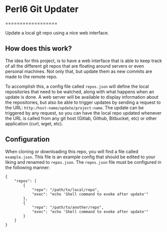 # Perl6 Git Updater
==================

Update a local git repo using a nice web interface.

## How does this work?

The idea for this project, is to have a web interface that is able to keep track of all the different git repos that are floating around servers or even personal machines. Not only that, but update them as new commits are made to the remote repo.

To accomplish this, a config file called `repos.json` will define the local repositories that need to be watched, along with what happens when an update is done. A web server will be available to display information about the repositories, but also be able to trigger updates by sending a request to the URL: `http:/host-name/update/project-name`. The update can be triggered by any request, so you can have the local repo updated whenever the URL is called from any git host (Gitlab, Github, Bitbucket, etc) or other application (curl, wget, etc).

## Configuration

When cloning or downloading this repo, you will find a file called `example.json`. This file is an example config that should be edited to your liking and renamed to `repos.json`. The `repos.json` file must be configured in the following manner:

```
{
    "repos": [
        {
            "repo": "/path/to/local/repo",
            "exec": "echo 'Shell command to evoke after update'"
        },
        {
            "repo": "/path/to/another/repo",
            "exec": "echo 'Shell command to evoke after update'"
        }
    ]
}
```
